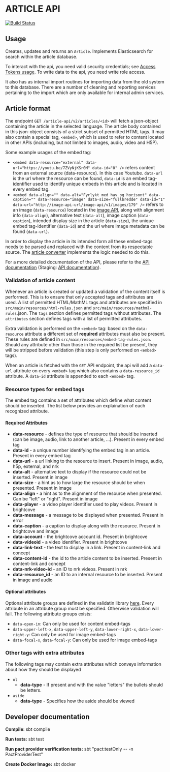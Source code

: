 # ARTICLE API 
[![Build Status](https://travis-ci.com/NDLANO/article-api.svg?branch=master)](https://travis-ci.com/NDLANO/article-api)

## Usage
Creates, updates and returns an `Article`. Implements Elasticsearch for search within the article database.

To interact with the api, you need valid security credentials; see [Access Tokens usage](https://github.com/NDLANO/auth/blob/master/README.md).
To write data to the api, you need write role access.

It also has as internal import routines for importing data from the old system to this database. There are a number of cleaning and
reporting services pertaining to the import which are only available for internal admin services. 

## Article format
The endpoint `GET /article-api/v2/articles/<id>` will fetch a json-object containing the article in the selected language.
The article body contained in this json-object consists of a strict subset of permitted HTML tags. It may also contain a special tag, `<embed>`,
which is used to refer to content located in other APIs (including, but not limited to images, audio, video and H5P).

Some example usages of the embed tag:
* `<embed data-resource="external" data-url="https://youtu.be/7ZVyNjKSr0M" data-id="0" />` refers content from an external source (data-resource). In this case Youtube.
  `data-url` is the url where the resource can be found, `data-id` is an embed tag-identifier used to identify unique embeds in this article and is located in every embed tag.
* `<embed data-align="" data-alt="Fyrlykt med hav og horisont" data-caption="" data-resource="image" data-size="fullbredde" data-id="1" data-url="http://image-api-url/image-api/v1/images/179" />`
  refers to an image (`data-resource`) located in the [image API](https://github.com/NDLANO/image-api), along with alignment info (`data-align`), alternative text (`data-alt`),
  image caption (`data-caption`), intended display size in the article (`data-size`), the unique embed tag-identifier (`data-id`) and the url where image metadata can be found (`data-url`).

In order to display the article in its intended form all these embed-tags needs to be parsed and replaced with the content from its respectable source.
The [article converter](https://github.com/NDLANO/article-converter) implements the logic needed to do this.


For a more detailed documentation of the API, please refer to the [API documentation](https://api.ndla.no) (Staging: [API documentation](https://staging.api.ndla.no)).

### Validation of article content

Whenever an article is created or updated a validation of the content itself is performed. This is to ensure that only accepted tags and attributes are
used.
A list of permitted HTML/MathML tags and attributes are specified in `src/main/resources/html-rules.json` and `src/main/resources/mathml-rules`.json.
The `tags` section defines permitted tags without attributes. The `attributes` section defines tags with a list of permitted attributes.

Extra validation is performed on the `<embed>` tag: based on the `data-resource` attribute a different set of **required** attributes must also be present.
These rules are defined in `src/main/resources/embed-tag-rules.json`. Should any attribute other than those in the required list be present,
they will be stripped before validation (this step is only performed on `<embed>` tags).

When an article is fetched with the `GET` API endpoint, the api will add a `data-url` attribute on every `<embed>` tag which also contains a `data-resource_id` attribute.
A `data-id` attribute is appended to each `<embed>` tag.

### Resource types for embed tags
The embed tag contains a set of attributes which define what content should be inserted. The list below provides an explaination of each recognized attribute.

#### Required Attributes

* **data-resource** - defines the type of resource that should be inserted (can be image, audio, link to another article, ...). Present in every embed tag
* **data-id** - a unique number identifying the embed tag in an article. Present in every embed tag
* **data-url** - a url linking to the resource to insert. Present in image, audio, h5p, external, and nrk
* **data-alt** - alternative text to display if the resource could not be inserted. Present in image
* **data-size** - a hint as to how large the resource should be when presented. Present in image
* **data-align** - a hint as to the alignment of the resource when presented. Can be "left" or "right". Present in image
* **data-player** - a video player identifier used to play videos. Present in brightcove
* **data-message** - a message to be displayed when presented. Present in error
* **data-caption** - a caption to display along with the resource. Present in brightcove and image
* **data-account** - the brightcove account id. Present in brightcove
* **data-videoid** - a video identifier. Present in brightcove
* **data-link-text** - the text to display in a link. Present in content-link and concept
* **data-content-id** - the id to the article content to be inserted. Present in content-link and concept
* **data-nrk-video-id** - an ID to nrk videos. Present in nrk
* **data-resource_id** - an ID to an internal resource to be inserted. Present in image and audio

#### Optional attributes

Optional attribute groups are defined in the validatin library [here](https://github.com/NDLANO/validation/blob/master/src/main/resources/embed-tag-rules.json).
Every attribute in an attribute group must be specified. Otherwise validation will fail.
The following attribute groups exists:
* `data-open-in`: Can only be used for content embed-tags
* `data-upper-left-x`, `data-upper-left-y`, `data-lower-right-x`, `data-lower-right-y`: Can only be used for image embed-tags
* `data-focal-x`, `data-focal-y`: Can only be used for image embed-tags

### Other tags with extra attributes
The following tags may contain extra attributes which conveys information about how they should be displayed
* `ol`
  * **data-type** - If present and with the value "letters" the bullets should be letters.
* `aside`
  * **data-type** - Specifies how the aside should be viewed

## Developer documentation

**Compile**: sbt compile

**Run tests:** sbt test

**Run pact provider verification tests:** sbt "pact:testOnly -- -n PactProviderTest"

**Create Docker Image:** sbt docker

